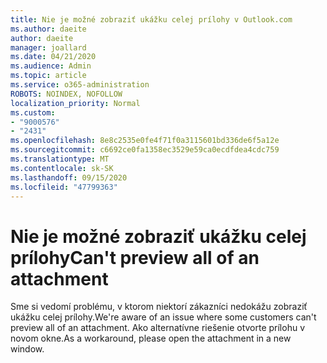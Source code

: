 ```yaml
---
title: Nie je možné zobraziť ukážku celej prílohy v Outlook.com
ms.author: daeite
author: daeite
manager: joallard
ms.date: 04/21/2020
ms.audience: Admin
ms.topic: article
ms.service: o365-administration
ROBOTS: NOINDEX, NOFOLLOW
localization_priority: Normal
ms.custom:
- "9000576"
- "2431"
ms.openlocfilehash: 8e8c2535e0fe4f71f0a3115601bd336de6f5a12e
ms.sourcegitcommit: c6692ce0fa1358ec3529e59ca0ecdfdea4cdc759
ms.translationtype: MT
ms.contentlocale: sk-SK
ms.lasthandoff: 09/15/2020
ms.locfileid: "47799363"
---
```

# <a name="cant-preview-all-of-an-attachment"></a><span data-ttu-id="33612-102">Nie je možné zobraziť ukážku celej prílohy</span><span class="sxs-lookup"><span data-stu-id="33612-102">Can't preview all of an attachment</span></span>

<span data-ttu-id="33612-103">Sme si vedomí problému, v ktorom niektorí zákazníci nedokážu zobraziť ukážku celej prílohy.</span><span class="sxs-lookup"><span data-stu-id="33612-103">We're aware of an issue where some customers can't preview all of an attachment.</span></span> <span data-ttu-id="33612-104">Ako alternatívne riešenie otvorte prílohu v novom okne.</span><span class="sxs-lookup"><span data-stu-id="33612-104">As a workaround, please open the attachment in a new window.</span></span>